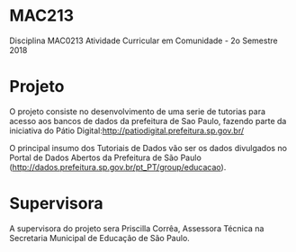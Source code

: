 # MAC213
Disciplina MAC0213 Atividade Curricular em Comunidade - 2o Semestre 2018

# Projeto

O projeto consiste no desenvolvimento de uma serie de tutorias para acesso aos bancos de dados da prefeitura de Sao Paulo, fazendo parte da iniciativa do Pátio Digital:http://patiodigital.prefeitura.sp.gov.br/  

O principal insumo dos Tutoriais de Dados vão ser os dados divulgados no Portal de Dados Abertos da Prefeitura de São Paulo (http://dados.prefeitura.sp.gov.br/pt_PT/group/educacao). 

# Supervisora

A supervisora do projeto sera Priscilla Corrêa, Assessora Técnica na Secretaria Municipal de Educação de São Paulo.
